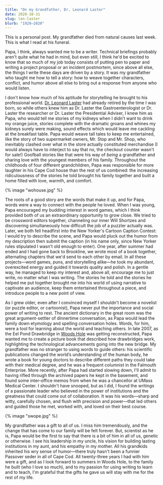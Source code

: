 ```yaml
---
title: "On my Grandfather, Dr. Leonard Laster"
date: 2020-10-31
slug: len-laster
blurb: "1928–2020"
---
```


<div class="note">
    <p>This is a personal post. My grandfather died from natural causes last week. This is what I read at his funeral.</p>
</div>

Papa, I think, always wanted me to be a writer. Technical briefings probably aren't quite what he had in mind, but even still, I think he'd be excited to know that so much of my job today consists of putting pen to paper and writing a project proposal or an incident postmortem, since above all else, the things I write these days are driven by a story. It was my grandfather who taught me how to tell a story: how to weave together characters, conflict, and humor above all else to bring out a response from anyone who would listen.

I don't know how much of his aptitude for storytelling he brought to his professional world. [Dr. Leonard Laster](https://www.ccgfuneralhome.com/obit/dr.-leonard-laster) had already retired by the time I was born, so while others knew him as Dr. Laster the Gastroenterologist or Dr. Laster the researcher or Dr. Laster the Presidential Adviser, I knew him as Papa, who would tell me stories of my kidneys when I didn’t want to drink my orange juice, stories complete with the dramatic groans and whines my kidneys surely were making, sound effects which would leave me cackling at the breakfast table. Papa would weave tall tales to keep me entertained, like the story of two supermarket owners, Mr. Stop and Mr. Shop, who inevitably clashed over what in the store actually constituted merchandise (I would always have to interject to say that no, the checkout counter wasn't for sale!) Goofball stories like that were his way of _being_ a grandfather and sharing love with the youngest members of his family. Throughout the childhoods of four different grandchildren, Papa was responsible for more laughter in his Cape Cod house than the rest of us combined: the increasing ridiculousness of the stories he told brought his family together and built a home filled with love, warmth, and comfort.

{% image "wohouse.jpg" %}

The roots of a good story are the words that make it up, and for Papa, words were a way to connect with the people he loved. When I was young, Papa encouraged my budding interest in word games, which I think provided both of us an extraordinary opportunity to grow close. We tried to be crossword editors together, channeling our inner Will Shortzes and discovering simultaneously how difficult the job of a puzzler actually was. Later, we both fell headfirst into the New Yorker's Cartoon Caption Contest: I would try to describe the scene, and Papa would pluck out the humor from my description then submit the caption (in his name only, since New Yorker rules stipulated I wasn't old enough to enter). One year, after summer had ended and I had gone back to Brookline, we wrote most of a book together, alternating chapters that we'd send to each other by email. In all these projects—word games, puns, and storytelling alike—he took my abundant, overexcited energy and guided it towards quality and polish. In a gentle way, he managed to keep my interest and, above all, encourage me to just write, no matter what I was writing. The stories he told and the stories he helped me put together brought me into his world of using narrative to captivate an audience, keep them entertained throughout a piece, and introduce people to a new point of view.

As I grew older, even after I convinced myself I shouldn't become a novelist (or puzzle editor, or cartoonist), Papa never put the importance and social power of writing to rest. The ancient dictionary in the great room was the great argument-settler of dinnertime conversation, as Papa would lead the family down etymology and spelling conversation holes. Words, for him, were a tool for learning about the world and teaching others. In late 2007, as the Eel Pond Drawbridge in [Woods Hole](https://en.wikipedia.org/wiki/Woods_Hole,_Massachusetts) was getting reconstructed, Papa wanted me to create a picture book that described how drawbridges work, highlighting the technological advancements going into the new bridge. My grandfather was no stranger to using words to guide others: his scientific publications changed the world’s understanding of the human body, he wrote a book for young doctors to describe different paths they could take with their medical degree, and he was a frequent columnist in the Falmouth Enterprise. More recently, after Papa had started slowing down, I'll admit to having rifled through the archived papers he kept in the basement, and found some inter-office memos from when he was a chancellor at UMass Medical Center. I shouldn't have snooped, but as I did, I found the writings of a passionate leader who believed in the power of institutions and the greatness that could come out of collaboration. It was his words—sharp and witty, carefully chosen, and flush with precision and power—that led others and guided those he met, worked with, and loved on their best course.

{% image "swope.jpg" %}

My grandfather was a gift to all of us. I miss him tremendously, and the change that has come to our family will be felt forever. But, scientist as he is, Papa would be the first to say that there is a bit of him in all of us, genetic or otherwise. I see his leadership in my uncle, his vision for building lasting institutions in my aunt, and his empathy in my mother. All his grandkids inherited his wry sense of humor—there truly hasn't been a funnier Passover seder in all of Cape Cod. All twenty-three years I had with him were a gift, and as I look forward to summers in Woods Hole, to the family he built (who I love so much), and to my passion for using writing to learn and to teach, I'm grateful that the gifts he gave us will stay with me for the rest of my life.
